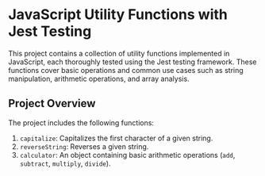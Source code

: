 # JavaScript Utility Functions with Jest Testing

This project contains a collection of utility functions implemented in JavaScript, each thoroughly tested using the Jest testing framework. These functions cover basic operations and common use cases such as string manipulation, arithmetic operations, and array analysis.

## Project Overview

The project includes the following functions:
1. `capitalize`: Capitalizes the first character of a given string.
2. `reverseString`: Reverses a given string.
3. `calculator`: An object containing basic arithmetic operations (`add`, `subtract`, `multiply`, `divide`).